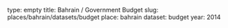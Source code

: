 type: empty
title: Bahrain / Government Budget
slug: places/bahrain/datasets/budget
place: bahrain
dataset: budget
year: 2014
